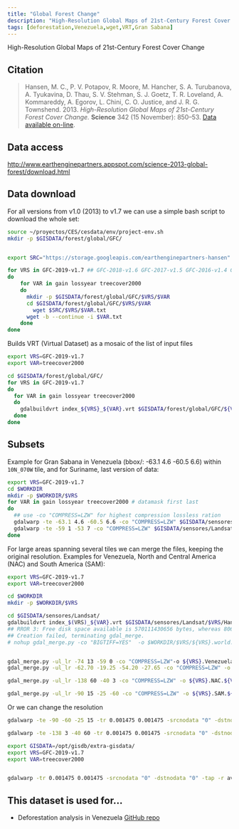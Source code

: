 ```yaml
---
title: "Global Forest Change"
description: "High-Resolution Global Maps of 21st-Century Forest Cover Change"
tags: [deforestation,Venezuela,wget,VRT,Gran Sabana]
---
```


High-Resolution Global Maps of 21st-Century Forest Cover Change

## Citation
> Hansen, M. C., P. V. Potapov, R. Moore, M. Hancher, S. A. Turubanova, A. Tyukavina, D. Thau, S. V. Stehman, S. J. Goetz, T. R. Loveland, A. Kommareddy, A. Egorov, L. Chini, C. O. Justice, and J. R. G. Townshend. 2013. *High-Resolution Global Maps of 21st-Century Forest Cover Change.* **Science** 342 (15 November): 850–53. [Data available on-line](http://earthenginepartners.appspot.com/science-2013-global-forest).


## Data access

http://www.earthenginepartners.appspot.com/science-2013-global-forest/download.html


## Data download

For all versions from  v1.0 (2013) to v1.7 we can use a simple bash script to download the whole set:

```sh
source ~/proyectos/CES/cesdata/env/project-env.sh
mkdir -p $GISDATA/forest/global/GFC/


export SRC="https://storage.googleapis.com/earthenginepartners-hansen"

for VRS in GFC-2019-v1.7 ## GFC-2018-v1.6 GFC-2017-v1.5 GFC-2016-v1.4 GFC-2015-v1.3 GFC2015 GFC2014 GFC2013
do
    for VAR in gain lossyear treecover2000
    do
      mkdir -p $GISDATA/forest/global/GFC/$VRS/$VAR
      cd $GISDATA/forest/global/GFC/$VRS/$VAR
        wget $SRC/$VRS/$VAR.txt
      wget -b --continue -i $VAR.txt
    done
done
```


Builds VRT (Virtual Dataset) as a mosaic of the list of input files
```sh
export VRS=GFC-2019-v1.7
export VAR=treecover2000

cd $GISDATA/forest/global/GFC/
for VRS in GFC-2019-v1.7
do
  for VAR in gain lossyear treecover2000
  do
    gdalbuildvrt index_${VRS}_${VAR}.vrt $GISDATA/forest/global/GFC/${VRS}/${VAR}/Hansen_${VRS}_${VAR}_*.tif
  done
done
```

## Subsets

Example for Gran Sabana in Venezuela (bbox/: -63.1 4.6 -60.5 6.6) within `10N_070W` tile, and for Suriname, last version of data:

```sh
export VRS=GFC-2019-v1.7
cd $WORKDIR
mkdir -p $WORKDIR/$VRS
for VAR in gain lossyear treecover2000 # datamask first last
do
  ## use -co "COMPRESS=LZW" for highest compression lossless ration
  gdalwarp -te -63.1 4.6 -60.5 6.6 -co "COMPRESS=LZW" $GISDATA/sensores/Landsat/index_${VRS}_${VAR}.vrt $WORKDIR/$VRS/${VRS}.GS.${VAR}.tif
  gdalwarp -te -59 1 -53 7 -co "COMPRESS=LZW" $GISDATA/sensores/Landsat/$VRS/Hansen_${VRS}_${VAR}_10N_060W.tif $WORKDIR/$VRS/${VRS}.Suriname.${VAR}.tif
done

```

For large areas spanning several tiles we can merge the files, keeping the original resolution. Examples for Venezuela, North and Central America (NAC) and South America (SAM):

```sh
export VRS=GFC-2019-v1.7
export VAR=treecover2000

cd $WORKDIR
mkdir -p $WORKDIR/$VRS

cd $GISDATA/sensores/Landsat/
gdalbuildvrt index_$(VRS)_${VAR}.vrt $GISDATA/sensores/Landsat/$VRS/Hansen_${VRS}_${VAR}_*.tif
## RROR 3: Free disk space available is 570111430656 bytes, whereas 806400000000 are at least necessary. You can disable this check by defining the CHECK_DISK_FREE_SPACE configuration option to FALSE.
## Creation failed, terminating gdal_merge.
# nohup gdal_merge.py -co "BIGTIFF=YES"  -o $WORKDIR/$VRS/${VRS}.world.${VAR}.tif $GISDATA/sensores/Landsat/$VRS/Hansen_${VRS}_${VAR}_*.tif &


gdal_merge.py -ul_lr -74 13 -59 0 -co "COMPRESS=LZW"-o ${VRS}.Venezuela.${VAR}.tif $GISDATA/sensores/Landsat/$VRS/Hansen_${VRS}_${VAR}_*N*W.tif
gdal_merge.py -ul_lr -62.70 -19.25 -54.20 -27.65 -co "COMPRESS=LZW" -o ${VRS}.Paraguay.${VAR}.tif $GISDATA/sensores/Landsat/$VRS/Hansen_${VRS}_${VAR}_*S*W.tif

gdal_merge.py -ul_lr -138 60 -40 3 -co "COMPRESS=LZW" -o ${VRS}.NAC.${VAR}.tif $GISDATA/sensores/Landsat/$VRS/Hansen_${VRS}_${VAR}_*N*W.tif

gdal_merge.py -ul_lr -90 15 -25 -60 -co "COMPRESS=LZW" -o ${VRS}.SAM.${VAR}.tif $GISDATA/sensores/Landsat/$VRS/Hansen_${VRS}_${VAR}_*W.tif
```

Or we can change the resolution
```sh
gdalwarp -te -90 -60 -25 15 -tr 0.001475 0.001475 -srcnodata "0" -dstnodata "0" -tap -r average $GISDATA/sensores/Landsat/$VRS/Hansen_${VRS}_${VAR}_*W.tif ${VRS}.SAM.${VAR}_500m.tif

gdalwarp -te -138 3 -40 60 -tr 0.001475 0.001475 -srcnodata "0" -dstnodata "0" -tap -r average $GISDATA/sensores/Landsat/$VRS/Hansen_${VRS}_${VAR}_*W.tif ${VRS}.NAC.${VAR}_500m.tif

export GISDATA=/opt/gisdb/extra-gisdata/
export VRS=GFC-2019-v1.7
export VAR=treecover2000


gdalwarp -tr 0.001475 0.001475 -srcnodata "0" -dstnodata "0" -tap -r average $GISDATA/sensores/Landsat/index_${VRS}_${VAR}.vrt  ${VRS}.world.${VAR}_500m.tif

```

## This dataset is used for...

- Deforestation analysis in Venezuela [GitHub repo](https://github.com/NeoMapas/datos-deforestacion-venezuela)